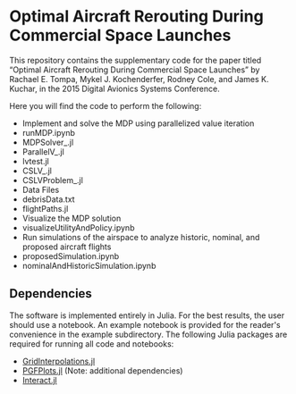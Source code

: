 # Optimal Aircraft Rerouting During Commercial Space Launches

This repository contains the supplementary code for the paper titled “Optimal Aircraft Rerouting During Commercial Space Launches” by Rachael E. Tompa, Mykel J. Kochenderfer, Rodney Cole, and James K. Kuchar, in the 2015 Digital Avionics Systems Conference. 

Here you will find the code to perform the following:
*	Implement and solve the MDP using parallelized value iteration
  *	runMDP.ipynb
  * MDPSolver_.jl
  * ParallelV_.jl
  * lvtest.jl
  * CSLV_.jl
  * CSLVProblem_.jl
*	Data Files
  * debrisData.txt
  * flightPaths.jl
*	Visualize the MDP solution
  * visualizeUtilityAndPolicy.ipynb
*	Run simulations of the airspace to analyze historic, nominal, and proposed aircraft flights
  * proposedSimulation.ipynb
  * nominalAndHistoricSimulation.ipynb

## Dependencies

The software is implemented entirely in Julia. For the best results, the user should use a notebook. An example notebook is provided for the reader's convenience in the example subdirectory. The following Julia packages are required for running all code and notebooks:
*	[GridInterpolations.jl](https://github.com/sisl/GridInterpolations.jl)
*	[PGFPlots.jl](https://github.com/sisl/PGFPlots.jl) (Note: additional dependencies)
*	[Interact.jl](https://github.com/JuliaLang/Interact.jl) 

